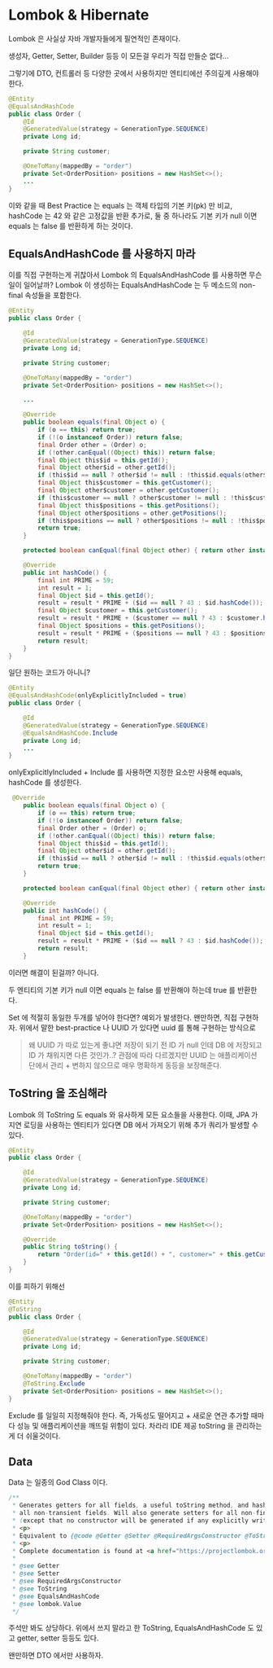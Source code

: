 # Lombok & Hibernate

Lombok 은 사실상 자바 개발자들에게 필연적인 존재이다.

생성자, Getter, Setter, Builder 등등 이 모든걸 우리가 직접 만들순 없다...

그렇기에 DTO, 컨트롤러 등 다양한 곳에서 사용하지만
엔티티에선 주의깊게 사용해야 한다.

```java
@Entity
@EqualsAndHashCode
public class Order {
    @Id
    @GeneratedValue(strategy = GenerationType.SEQUENCE)
    private Long id;

    private String customer;

    @OneToMany(mappedBy = "order")
    private Set<OrderPosition> positions = new HashSet<>();
    ...
}
```

이와 같을 때 Best Practice 는
equals 는 객체 타입의 기본 키(pk) 만 비교, hashCode 는 42 와 같은 고정값을 반환
추가로, 둘 중 하나라도 기본 키가 null 이면 equals 는 false 를 반환하게 하는 것이다.

## EqualsAndHashCode 를 사용하지 마라

이를 직접 구현하는게 귀찮아서 Lombok 의 EqualsAndHashCode 를 사용하면 무슨 일이 일어날까? 
Lombok 이 생성하는 EqualsAndHashCode 는 두 메소드의 non-final 속성들을 포함한다.

```java
@Entity
public class Order {

    @Id
    @GeneratedValue(strategy = GenerationType.SEQUENCE)
    private Long id;

    private String customer;

    @OneToMany(mappedBy = "order")
    private Set<OrderPosition> positions = new HashSet<>();

    ...

    @Override
    public boolean equals(final Object o) {
        if (o == this) return true;
        if (!(o instanceof Order)) return false;
        final Order other = (Order) o;
        if (!other.canEqual((Object) this)) return false;
        final Object this$id = this.getId();
        final Object other$id = other.getId();
        if (this$id == null ? other$id != null : !this$id.equals(other$id)) return false;
        final Object this$customer = this.getCustomer();
        final Object other$customer = other.getCustomer();
        if (this$customer == null ? other$customer != null : !this$customer.equals(other$customer)) return false;
        final Object this$positions = this.getPositions();
        final Object other$positions = other.getPositions();
        if (this$positions == null ? other$positions != null : !this$positions.equals(other$positions)) return false;
        return true;
    }

    protected boolean canEqual(final Object other) { return other instanceof Order; }

    @Override
    public int hashCode() {
        final int PRIME = 59;
        int result = 1;
        final Object $id = this.getId();
        result = result * PRIME + ($id == null ? 43 : $id.hashCode());
        final Object $customer = this.getCustomer();
        result = result * PRIME + ($customer == null ? 43 : $customer.hashCode());
        final Object $positions = this.getPositions();
        result = result * PRIME + ($positions == null ? 43 : $positions.hashCode());
        return result;
    }
}
```

일단 원하는 코드가 아니니?

```java
@Entity
@EqualsAndHashCode(onlyExplicitlyIncluded = true)
public class Order {

    @Id
    @GeneratedValue(strategy = GenerationType.SEQUENCE)
    @EqualsAndHashCode.Include
    private Long id;
    ...
}
```

onlyExplicitlyIncluded + Include 를 사용하면 지정한 요소만 사용해 equals, hashCode 를 생성한다.

```java
 @Override
    public boolean equals(final Object o) {
        if (o == this) return true;
        if (!(o instanceof Order)) return false;
        final Order other = (Order) o;
        if (!other.canEqual((Object) this)) return false;
        final Object this$id = this.getId();
        final Object other$id = other.getId();
        if (this$id == null ? other$id != null : !this$id.equals(other$id)) return false;
        return true;
    }

    protected boolean canEqual(final Object other) { return other instanceof Order; }

    @Override
    public int hashCode() {
        final int PRIME = 59;
        int result = 1;
        final Object $id = this.getId();
        result = result * PRIME + ($id == null ? 43 : $id.hashCode());
        return result;
    }
```

이러면 해결이 된걸까? 아니다.

두 엔티티의 기본 키가 null 이면 equals 는 false 를 반환해야 하는데 true 를 반환한다.

Set 에 적절히 동일한 두개를 넣어야 한다면? 예외가 발생한다.
왠만하면, 직접 구현하자. 위에서 말한 best-practice 나 UUID 가 있다면 uuid 를 통해 구현하는 방식으로

> 왜 UUID 가 따로 있는게 좋냐면
> 저장이 되기 전 ID 가 null 인데 DB 에 저장되고 ID 가 채워지면 다른 것인가..?
> 관점에 따라 다르겠지만 UUID 는 애플리케이션 단에서 관리 + 변하지 않으므로 매우 명확하게 동등을 보장해준다.

## ToString 을 조심해라

Lombok 의 ToString 도 equals 와 유사하게 모든 요소들을 사용한다.
이때, JPA 가 지연 로딩을 사용하는 엔티티가 있다면 DB 에서 가져오기 위해 추가 쿼리가 발생할 수 있다.

```java
@Entity
public class Order {

    @Id
    @GeneratedValue(strategy = GenerationType.SEQUENCE)
    private Long id;

    private String customer;

    @OneToMany(mappedBy = "order")
    private Set<OrderPosition> positions = new HashSet<>();

    @Override
    public String toString() {
        return "Order(id=" + this.getId() + ", customer=" + this.getCustomer() + ", positions=" + this.getPositions() + ")";
    }
}
```

이를 피하기 위해선

```java
@Entity
@ToString
public class Order {

    @Id
    @GeneratedValue(strategy = GenerationType.SEQUENCE)
    private Long id;

    private String customer;

    @OneToMany(mappedBy = "order")
    @ToString.Exclude
    private Set<OrderPosition> positions = new HashSet<>();
}
```

Exclude 를 일일히 지정해줘야 한다.
즉, 가독성도 떨어지고 + 새로운 연관 추가할 때마다 성능 및 애플리케이션을 깨뜨릴 위험이 있다.
차라리 IDE 제공 toString 을 관리하는게 더 쉬울것이다.

## Data

Data 는 일종의 God Class 이다.

```java
/**
 * Generates getters for all fields, a useful toString method, and hashCode and equals implementations that check
 * all non-transient fields. Will also generate setters for all non-final fields, as well as a constructor
 * (except that no constructor will be generated if any explicitly written constructors already exist).
 * <p>
 * Equivalent to {@code @Getter @Setter @RequiredArgsConstructor @ToString @EqualsAndHashCode}.
 * <p>
 * Complete documentation is found at <a href="https://projectlombok.org/features/Data">the project lombok features page for &#64;Data</a>.
 *
 * @see Getter
 * @see Setter
 * @see RequiredArgsConstructor
 * @see ToString
 * @see EqualsAndHashCode
 * @see lombok.Value
 */
```

주석만 봐도 상당하다.
위에서 쓰지 말라고 한 ToString, EqualsAndHashCode 도 있고 getter, setter 등등도 있다.

왠만하면 DTO 에서만 사용하자.